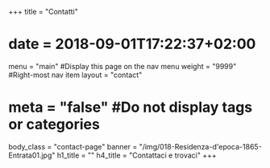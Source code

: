 +++
title = "Contatti"
# date = 2018-09-01T17:22:37+02:00
menu = "main" #Display this page on the nav menu
weight = "9999" #Right-most nav item
layout = "contact"
# meta = "false" #Do not display tags or categories
body_class = "contact-page"
banner = "/img/018-Residenza-d'epoca-1865-Entrata01.jpg"
h1_title = ""
h4_title = "Contattaci e trovaci"
+++


